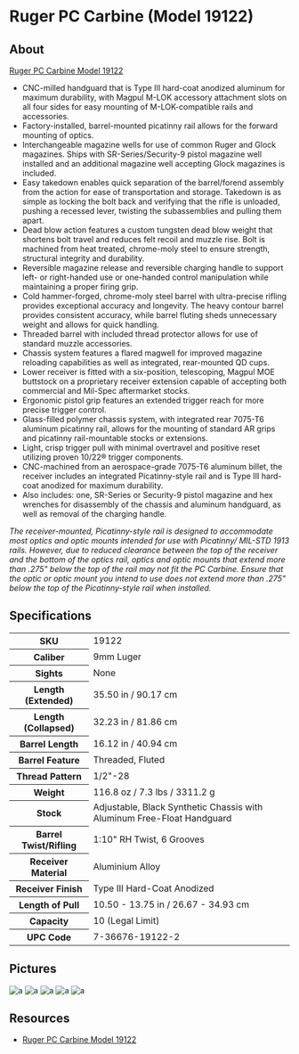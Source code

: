 # Ruger PC Carbine (Model 19122)

<!--
EUR 1203
SN 912-93255
-->

## About

[Ruger PC Carbine Model 19122](https://www.ruger.com/products/pcCarbine/specSheets/19122.html)

* CNC-milled handguard that is Type III hard-coat anodized aluminum for maximum durability, with Magpul M-LOK accessory attachment slots on all four sides for easy mounting of M-LOK-compatible rails and accessories.
* Factory-installed, barrel-mounted picatinny rail allows for the forward mounting of optics.
* Interchangeable magazine wells for use of common Ruger and Glock magazines. Ships with SR-Series/Security-9 pistol magazine well installed and an additional magazine well accepting Glock magazines is included.
* Easy takedown enables quick separation of the barrel/forend assembly from the action for ease of transportation and storage. Takedown is as simple as locking the bolt back and verifying that the rifle is unloaded, pushing a recessed lever, twisting the subassemblies and pulling them apart.
* Dead blow action features a custom tungsten dead blow weight that shortens bolt travel and reduces felt recoil and muzzle rise. Bolt is machined from heat treated, chrome-moly steel to ensure strength, structural integrity and durability.
* Reversible magazine release and reversible charging handle to support left- or right-handed use or one-handed control manipulation while maintaining a proper firing grip.
* Cold hammer-forged, chrome-moly steel barrel with ultra-precise rifling provides exceptional accuracy and longevity. The heavy contour barrel provides consistent accuracy, while barrel fluting sheds unnecessary weight and allows for quick handling.
* Threaded barrel with included thread protector allows for use of standard muzzle accessories.
* Chassis system features a flared magwell for improved magazine reloading capabilities as well as integrated, rear-mounted QD cups.
* Lower receiver is fitted with a six-position, telescoping, Magpul MOE buttstock on a proprietary receiver extension capable of accepting both commercial and Mil-Spec aftermarket stocks.
* Ergonomic pistol grip features an extended trigger reach for more precise trigger control.
* Glass-filled polymer chassis system, with integrated rear 7075-T6 aluminum picatinny rail, allows for the mounting of standard AR grips and picatinny rail-mountable stocks or extensions.
* Light, crisp trigger pull with minimal overtravel and positive reset utilizing proven 10/22® trigger components.
* CNC-machined from an aerospace-grade 7075-T6 aluminum billet, the receiver includes an integrated Picatinny-style rail and is Type III hard-coat anodized for maximum durability.
* Also includes: one, SR-Series or Security-9 pistol magazine and hex wrenches for disassembly of the chassis and aluminum handguard, as well as removal of the charging handle.

_The receiver-mounted, Picatinny-style rail is designed to accommodate most optics and optic mounts intended for use with Picatinny/ MIL-STD 1913 rails. However, due to reduced clearance between the top of the receiver and the bottom of the optics rail, optics and optic mounts that extend more than .275" below the top of the rail may not fit the PC Carbine. Ensure that the optic or optic mount you intend to use does not extend more than .275" below the top of the Picatinny-style rail when installed._

## Specifications

<table>
  <tr>
    <th>SKU</th>
    <td>19122</td>
  </tr>
  <tr>
    <th>Caliber</th>
    <td>9mm Luger</td>
  </tr>
  <tr>
    <th>Sights</th>
    <td>None</td>
  </tr>
  <tr>
    <th>Length (Extended)</th>
    <td>35.50 in / 90.17 cm</td>
  </tr>
  <tr>
    <th>Length (Collapsed)</th>
    <td>32.23 in / 81.86 cm</td>
  </tr>
  <tr>
    <th>Barrel Length</th>
    <td>16.12 in / 40.94 cm</td>
  </tr>
  <tr>
    <th>Barrel Feature</th>
    <td>Threaded, Fluted</td>
  </tr>
  <tr>
    <th>Thread Pattern</th>
    <td>1/2"-28</td>
  </tr>
  <tr>
    <th>Weight</th>
    <td>116.8 oz / 7.3 lbs / 3311.2 g</td>
  </tr>
  <tr>
    <th>Stock</th>
    <td>Adjustable, Black Synthetic Chassis with Aluminum Free-Float Handguard</td>
  </tr>
  <tr>
    <th>Barrel Twist/Rifling</th>
    <td>1:10" RH Twist, 6 Grooves</td>
  </tr>
  <tr>
    <th>Receiver Material</th>
    <td>Aluminium Alloy</td>
  </tr>
  <tr>
    <th>Receiver Finish</th>
    <td>Type III Hard-Coat Anodized</td>
  </tr>
  <tr>
    <th>Length of Pull</th>
    <td>10.50 - 13.75 in / 26.67 - 34.93 cm</td>
  </tr>
  <tr>
    <th>Capacity</th>
    <td>10 (Legal Limit)</td>
  </tr>
  <tr>
    <th>UPC Code</th>
    <td>7-36676-19122-2</td>
  </tr>
</table>

## Pictures

![a](https://github.com/CumpsD/second-brain/raw/main/assets/shooting/ruger-pcc/gun1.jpg "a")
![a](https://github.com/CumpsD/second-brain/raw/main/assets/shooting/ruger-pcc/gun2.jpg "a")
![a](https://github.com/CumpsD/second-brain/raw/main/assets/shooting/ruger-pcc/gun3.jpg "a")
![a](https://github.com/CumpsD/second-brain/raw/main/assets/shooting/ruger-pcc/gun4.jpg "a")
![a](https://github.com/CumpsD/second-brain/raw/main/assets/shooting/ruger-pcc/gun5.jpg "a")

## Resources

* [Ruger PC Carbine Model 19122](https://www.ruger.com/products/pcCarbine/specSheets/19122.html)


<!--
## Upgrades

https://sofrep.com/gear/best-upgrades-for-the-ruger-pc-carbine/

Bipod:
https://www.youtube.com/watch?v=itbvnkMMobo
KMW Pod-Loc: https://www.kmwlrs.com/pod-loc
Tanks Speedy Knob: https://www.tanksrifleshop.com/store/tanks-speedy-knob/
PodMod Adapter Basic Kit: https://kahntrol.com/index.php/products-page/podmod/podmods/
Atlas Bipod Rubber Feet: https://www.altusshooting.com/products/atlas-bipod-rubber-feet
Harris S-BRM 6"-9": https://www.gunsmoke.eu/bipods/harris-sbrm-bipod

UTG:
UTG Ultra Slim Handstop - M-LOK
https://www.rockstartactical.com/utg-ultra-slim-handstop-m-lok/

Tandemkross:
“Shock Block” Bolt Buffer for Ruger® PC Carbine
https://www.tandemkross.com/product.asp?itemid=758

Recoil Spring Retainer for Ruger® PC Carbine
https://www.tandemkross.com/product.asp?itemid=757

Bolt Release Pin for Ruger® PC Carbine (3-Pack)
https://www.tandemkross.com/Bolt-Release-Pin-for-Ruger%C2%AE-PC-Carbine%E2%84%A2-3-Pack_p_670.html

Bolt Head and Extractor Pin Set for Ruger® PC Carbine
https://www.tandemkross.com/product.asp?itemid=751

“Red Spring” Recoil Spring for Ruger® PC Carbine
https://www.tandemkross.com/product.asp?itemid=754

“Eagle’s Talon” Extractor for Ruger® PC Carbine
https://www.tandemkross.com/product.asp?itemid=755

"Victory" Trigger for Ruger® PC Carbine
https://www.tandemkross.com/product.asp?itemid=514

"Titan" Extended Magazine Release for Ruger® PC Carbine
https://www.tandemkross.com/product.asp?itemid=623

"Challenger" Charging Handle for Ruger® PC Carbine
https://www.tandemkross.com/product.asp?itemid=664
-->
